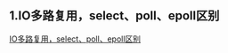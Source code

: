 ## 1.IO多路复用，select、poll、epoll区别

[IO多路复用，select、poll、epoll区别](https://juejin.cn/post/6931543528971436046)